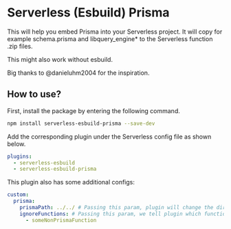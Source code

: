 # Serverless (Esbuild) Prisma

This will help you embed Prisma into your Serverless project. 
It will copy for example schema.prisma and libquery_engine* to the Serverless function .zip files.

This might also work without esbuild.

Big thanks to @danieluhm2004 for the inspiration.

## How to use?

First, install the package by entering the following command.

```sh
npm install serverless-esbuild-prisma --save-dev
```

Add the corresponding plugin under the Serverless config file as shown below.

```yaml
plugins:
  - serverless-esbuild
  - serverless-esbuild-prisma
```

This plugin also has some additional configs:

```yaml
custom:
  prisma:
    prismaPath: ../../ # Passing this param, plugin will change the directory to find the dir prisma containing the prisma/prisma.schema
    ignoreFunctions: # Passing this param, we tell plugin which functions should be ignored and processed as non prisma based functions.
      - someNonPrismaFunction
```
